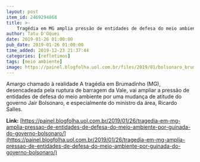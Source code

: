 ```yaml
---
layout: post
item_id: 2469294868
title: >-
    Tragédia em MG amplia pressão de entidades de defesa do meio ambiente por guinada do governo Bolsonaro
author: Tatu D'Oquei
date: 2019-01-26 01:00:00
pub_date: 2019-01-26 01:00:00
time_added: 2019-12-23 21:37:44
categories: [refletimos]
tags: [meio ambiente]
image: https://painel.blogfolha.uol.com.br/files/2019/01/bolsonaro_brumadinho.jpg
---
```


Amargo chamado à realidade A tragédia em Brumadinho (MG), desencadeada pela ruptura de barragem da Vale, vai ampliar a pressão de entidades de defesa do meio ambiente por uma mudança de atitude do governo Jair Bolsonaro, e especialmente do ministro da área, Ricardo Salles.

**Link:** [https://painel.blogfolha.uol.com.br/2019/01/26/tragedia-em-mg-amplia-pressao-de-entidades-de-defesa-do-meio-ambiente-por-guinada-do-governo-bolsonaro/](https://painel.blogfolha.uol.com.br/2019/01/26/tragedia-em-mg-amplia-pressao-de-entidades-de-defesa-do-meio-ambiente-por-guinada-do-governo-bolsonaro/)

